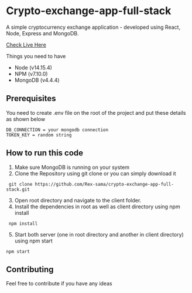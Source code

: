 # Crypto-exchange-app-full-stack

A simple cryptocurrency exchange application  - developed using React, Node, Express and MongoDB.

 <a href="https://crypto-exchange-app-full-stack.herokuapp.com/">Check Live Here</a> 

Things you need to have
- Node (v14.15.4)
- NPM (v7.10.0)
- MongoDB (v4.4.4)

## Prerequisites

You need to create .env file on the root of the project and put these details as shown below

```console
DB_CONNECTION = your mongodb connection
TOKEN_KEY = random string
```

## How to run this code

1. Make sure MongoDB is running on your system
2. Clone the Repository using git clone or you can simply download it 
```console
 git clone https://github.com/Rex-sama/crypto-exchange-app-full-stack.git
```
3. Open root directory and navigate to the client folder.
4. Install the dependencies in root as well as client directory using npm install
```console
 npm install
```
5. Start both server (one in root directory and another in client directory) using npm start
```console
npm start
```

## Contributing

Feel free to contribute if you have any ideas 




